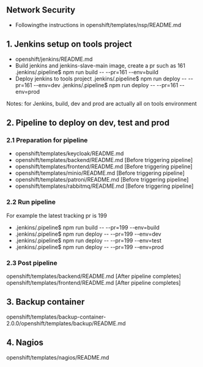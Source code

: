 ## Network Security

*  Followingthe instructions in openshift/templates/nsp/README.md

## 1. Jenkins setup on tools project

* openshift/jenkins/README.md
* Build jenkins and jenkins-slave-main image, create a pr such as 161
.jenkins/.pipeline$ npm run build -- --pr=161 --env=build
* Deploy jenkins to tools project
.jenkins/.pipeline$ npm run deploy -- --pr=161 --env=dev
.jenkins/.pipeline$ npm run deploy -- --pr=161 --env=prod

Notes: for Jenkins, build, dev and prod are actually all on tools environment

## 2. Pipeline to deploy on dev, test and prod

### 2.1 Preparation for pipeline

* openshift/templates/keycloak/README.md
* openshift/templates/backend/README.md [Before triggering pipeline]
* openshift/templates/frontend/README.md [Before triggering pipeline]
* openshift/templates/minio/README.md [Before triggering pipeline]
* openshift/templates/patroni/README.md [Before triggering pipeline]
* openshift/templates/rabbitmq/README.md [Before triggering pipeline]

### 2.2 Run pipeline

For example the latest tracking pr is 199

* .jenkins/.pipeline$ npm run build -- --pr=199 --env=build
* .jenkins/.pipeline$ npm run deploy -- --pr=199 --env=dev
* .jenkins/.pipeline$ npm run deploy -- --pr=199 --env=test
* .jenkins/.pipeline$ npm run deploy -- --pr=199 --env=prod

### 2.3 Post pipeline

openshift/templates/backend/README.md [After pipeline completes]
openshift/templates/frontend/README.md [After pipeline completes]

## 3. Backup container

openshift/templates/backup-container-2.0.0/openshift/templates/backup/README.md

## 4. Nagios

openshift/templates/nagios/README.md
